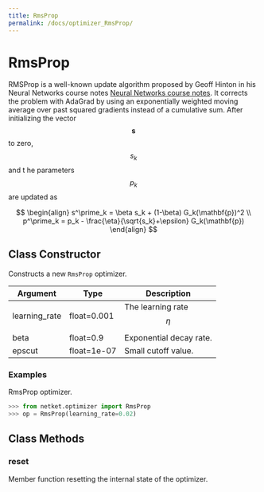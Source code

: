 ```yaml
---
title: RmsProp
permalink: /docs/optimizer_RmsProp/
---
```

# RmsProp
RMSProp is a well-known update algorithm proposed by Geoff Hinton
 in his Neural Networks course notes [Neural Networks course notes](http://www.cs.toronto.edu/~tijmen/csc321/slides/lecture_slides_lec6.pdf).
 It corrects the problem with AdaGrad by using an exponentially weighted
 moving average over past squared gradients instead of a cumulative sum.
 After initializing the vector $$\mathbf{s}$$ to zero, $$s_k$$ and t
 he parameters $$p_k$$ are updated as

 $$
 \begin{align}
 s^\prime_k = \beta s_k + (1-\beta) G_k(\mathbf{p})^2 \\
 p^\prime_k = p_k - \frac{\eta}{\sqrt{s_k}+\epsilon} G_k(\mathbf{p})
 \end{align}
 $$

## Class Constructor
Constructs a new ``RmsProp`` optimizer.

|  Argument   |   Type    |        Description         |
|-------------|-----------|----------------------------|
|learning_rate|float=0.001|The learning rate $$ \eta $$|
|beta         |float=0.9  |Exponential decay rate.     |
|epscut       |float=1e-07|Small cutoff value.         |


### Examples
RmsProp optimizer.

```python
>>> from netket.optimizer import RmsProp
>>> op = RmsProp(learning_rate=0.02)

```



## Class Methods 
### reset
Member function resetting the internal state of the optimizer.


